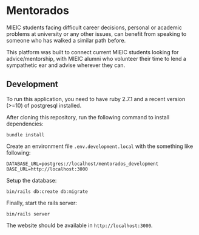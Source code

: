 # Mentorados

MIEIC students facing difficult career decisions, personal or academic problems
at university or any other issues, can benefit from speaking to someone who has
walked a similar path before.

This platform was built to connect current MIEIC students looking for
advice/mentorship, with MIEIC alumni who volunteer their time to lend a
sympathetic ear and advise wherever they can.

## Development

To run this application, you need to have ruby 2.7.1 and a recent version
(>=10) of postgresql installed.

After cloning this repository, run the following command to install
dependencies:

```
bundle install
```

Create an environment file `.env.development.local` with the something like
following:

```
DATABASE_URL=postgres://localhost/mentorados_development
BASE_URL=http://localhost:3000
```

Setup the database:

```
bin/rails db:create db:migrate
```

Finally, start the rails server:

```
bin/rails server
```

The website should be available in `http://localhost:3000`.
